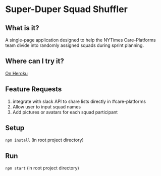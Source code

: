 # Super-Duper Squad Shuffler

## What is it?
A single-page application designed to help the NYTimes Care-Platforms team divide into randomly assigned squads during sprint planning.

## Where can I try it?
[On Heroku](http://supershuffle.herokuapp.com)

## Feature Requests
1. integrate with slack API to share lists directly in #care-platforms
2. Allow user to input squad names
3. Add pictures or avatars for each squad participant

## Setup
`npm install` (in root project directory)

## Run
`npm start` (in root project directory)
